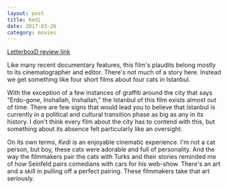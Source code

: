 ```yaml
---
layout: post
title: Kedi 
date: 2017-03-26
category: movies
---
```

 
[LetterboxD review link](https://letterboxd.com/samarthbhaskar/film/kedi-2016/)

Like many recent documentary features, this film's plaudits belong mostly to its cinematographer and editor. There's not much of a story here. Instead we get something like four short films about four cats in Istanbul. 

With the exception of a few instances of graffiti around the city that says "Erdo-gone, Inshallah, Inshallah," the Istanbul of this film exists almost out of time. There are few signs that would lead you to believe that Istanbul is currently in a political and cultural transition phase as big as any in its history. I don't think every film about the city has to contend with this, but something about its absence felt particularly like an oversight. 

On its own terms, <em>Kedi</em> is an enjoyable cinematic experience. I'm not a cat person, but boy, these cats were adorable and full of personality. And the way the filmmakers pair the cats with Turks and their stories reminded me of how Seinfeld pairs comedians with cars for his web-show. There's an art and a skill in pulling off a perfect pairing. These filmmakers take that art seriously.